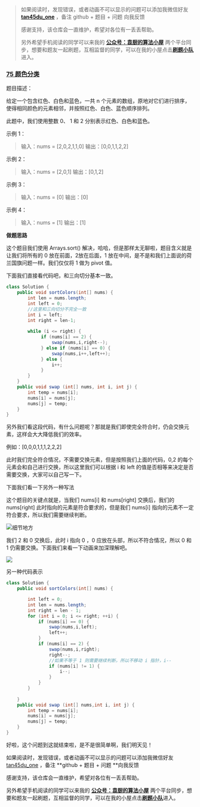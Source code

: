 > 如果阅读时，发现错误，或者动画不可以显示的问题可以添加我微信好友  **[tan45du_one](https://raw.githubusercontent.com/tan45du/tan45du.github.io/master/个人微信.15egrcgqd94w.jpg)** ，备注  github  + 题目 + 问题  向我反馈
>
> 感谢支持，该仓库会一直维护，希望对各位有一丢丢帮助。
>
> 另外希望手机阅读的同学可以来我的 <u>[**公众号：袁厨的算法小屋**](https://raw.githubusercontent.com/tan45du/test/master/微信图片_20210320152235.2pthdebvh1c0.png)</u> 两个平台同步，想要和题友一起刷题，互相监督的同学，可以在我的小屋点击<u>[**刷题小队**](https://raw.githubusercontent.com/tan45du/test/master/微信图片_20210320152235.2pthdebvh1c0.png)</u>进入。 

###  [75 颜色分类](https://leetcode-cn.com/problems/sort-colors/)

题目描述：

给定一个包含红色、白色和蓝色，一共 n 个元素的数组，原地对它们进行排序，使得相同颜色的元素相邻，并按照红色、白色、蓝色顺序排列。

此题中，我们使用整数 0、 1 和 2 分别表示红色、白色和蓝色。

示例 1：

> 输入：nums = [2,0,2,1,1,0]
> 输出：[0,0,1,1,2,2]

示例 2：

> 输入：nums = [2,0,1]
> 输出：[0,1,2]

示例 3：

> 输入：nums = [0]
> 输出：[0]

示例 4：

> 输入：nums = [1]
> 输出：[1]

**做题思路**

这个题目我们使用 Arrays.sort() 解决，哈哈，但是那样太无聊啦，题目含义就是让我们将所有的 0 放在前面，2放在后面，1 放在中间，是不是和我们上面说的荷兰国旗问题一样。我们仅仅将 1 做为 pivot 值。

下面我们直接看代码吧，和三向切分基本一致。

```java
class Solution {
    public void sortColors(int[] nums) {
        int len = nums.length;
        int left = 0;
        //这里和三向切分不完全一致
        int i = left;
        int right = len-1;
        
        while (i <= right) {
             if (nums[i] == 2) {
                 swap(nums,i,right--);
             } else if (nums[i] == 0) {
                 swap(nums,i++,left++);
             } else {
                 i++;
             }
        }     
    }
    public void swap (int[] nums, int i, int j) {
        int temp = nums[i];
        nums[i] = nums[j];
        nums[j] = temp;
    }
}
```

另外我们看这段代码，有什么问题呢？那就是我们即使完全符合时，仍会交换元素，这样会大大降低我们的效率。

例如：[0,0,0,1,1,1,2,2,2]

此时我们完全符合情况，不需要交换元素，但是按照我们上面的代码，0,2 的每个元素会和自己进行交换，所以这里我们可以根据  i  和 left 的值是否相等来决定是否需要交换，大家可以自己写一下。

下面我们看一下另外一种写法

这个题目的关键点就是，当我们 nums[i] 和 nums[right] 交换后，我们的 nums[right] 此时指向的元素是符合要求的，但是我们 nums[i] 指向的元素不一定符合要求，所以我们需要继续判断。

![细节地方](https://cdn.jsdelivr.net/gh/tan45du/test@master/photo/微信截图_20210305153911.28capmzljy80.png)

我们 2 和 0 交换后，此时 i 指向 0 ，0 应放在头部，所以不符合情况，所以 0 和 1 仍需要交换。下面我们来看一下动画来加深理解吧。

![](https://img-blog.csdnimg.cn/20210318093047325.gif#pic_center)

另一种代码表示

```java
class Solution {
    public void sortColors(int[] nums) {

        int left = 0;
        int len = nums.length;
        int right = len - 1;
        for (int i = 0; i <= right; ++i) {
            if (nums[i] == 0) {             
                swap(nums,i,left);
                left++;
            }
            if (nums[i] == 2) {
                swap(nums,i,right);
                right--;
                //如果不等于 1 则需要继续判断，所以不移动 i 指针，i--
                if (nums[i] != 1) {
                    i--;
                }
            }
        }
        
    }
    public void swap (int[] nums,int i, int j) {
        int temp = nums[i];
        nums[i] = nums[j];
        nums[j] = temp;
    }
}
```

好啦，这个问题到这就结束啦，是不是很简单啊，我们明天见！

如果阅读时，发现错误，或者动画不可以显示的问题可以添加我微信好友  [tan45du_one](https://raw.githubusercontent.com/tan45du/tan45du.github.io/master/个人微信.15egrcgqd94w.jpg) ，备注 **github  + 题目 + 问题 **向我反馈

感谢支持，该仓库会一直维护，希望对各位有一丢丢帮助。

另外希望手机阅读的同学可以来我的 <u>[**公众号：袁厨的算法小屋**](https://raw.githubusercontent.com/tan45du/test/master/微信图片_20210320152235.2pthdebvh1c0.png)</u> 两个平台同步，想要和题友一起刷题，互相监督的同学，可以在我的小屋点击<u>[**刷题小队**](https://raw.githubusercontent.com/tan45du/test/master/微信图片_20210320152235.2pthdebvh1c0.png)</u>进入。